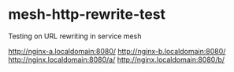 # mesh-http-rewrite-test
Testing on URL rewriting in service mesh


http://nginx-a.localdomain:8080/
http://nginx-b.localdomain:8080/
http://nginx.localdomain:8080/a/
http://nginx.localdomain:8080/b/
